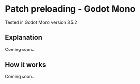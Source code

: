 # Patch preloading - Godot Mono

Tested in Godot Mono version 3.5.2

## Explanation

Coming soon...

## How it works

Coming soon...